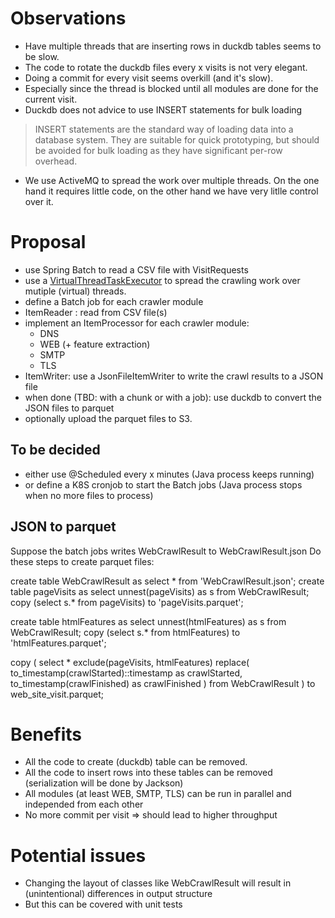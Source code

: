 
# Observations
* Have multiple threads that are inserting rows in duckdb tables seems to be slow.
* The code to rotate the duckdb files every x visits is not very elegant.
* Doing a commit for every visit seems overkill (and it's slow).
* Especially since the thread is blocked until all modules are done for the current visit.
* Duckdb does not advice to use INSERT statements for bulk loading
  
> INSERT statements are the standard way of loading data into a database system. 
> They are suitable for quick prototyping, but should be avoided for bulk loading as they 
> have significant per-row overhead.

* We use ActiveMQ to spread the work over multiple threads. 
  On the one hand it requires little code, on the other hand we have very litlle control over it.

# Proposal

* use Spring Batch to read a CSV file with VisitRequests
* use a [VirtualThreadTaskExecutor](https://docs.spring.io/spring-framework/docs/current/javadoc-api/org/springframework/core/task/VirtualThreadTaskExecutor.html) 
  to spread the crawling work over mutiple (virtual) threads.
* define a Batch job for each crawler module
* ItemReader : read from CSV file(s)
* implement an ItemProcessor for each crawler module:
   * DNS 
   * WEB (+ feature extraction)
   * SMTP
   * TLS
* ItemWriter: use a JsonFileItemWriter to write the crawl results to a JSON file
* when done (TBD: with a chunk or with a job): use duckdb to convert the JSON files to parquet 
* optionally upload the parquet files to S3. 

## To be decided
* either use @Scheduled every x minutes (Java process keeps running) 
* or define a K8S cronjob to start the Batch jobs (Java process stops when no more files to process)

## JSON to parquet

Suppose the batch jobs writes WebCrawlResult to WebCrawlResult.json
Do these steps to create parquet files:

create table WebCrawlResult as select * from 'WebCrawlResult.json';
create table pageVisits as select unnest(pageVisits) as s from WebCrawlResult;
copy (select s.* from pageVisits) to 'pageVisits.parquet';

create table htmlFeatures as select unnest(htmlFeatures) as s from WebCrawlResult;
copy (select s.* from htmlFeatures) to 'htmlFeatures.parquet';

copy (
  select * 
        exclude(pageVisits, htmlFeatures) 
        replace(
            to_timestamp(crawlStarted)::timestamp as crawlStarted, 
            to_timestamp(crawlFinished) as crawlFinished 
        ) 
  from WebCrawlResult
) to web_site_visit.parquet;

# Benefits

* All the code to create (duckdb) table can be removed.
* All the code to insert rows into these tables can be removed (serialization will be done by Jackson)
* All modules (at least WEB, SMTP, TLS) can be run in parallel and independed from each other
* No more commit per visit => should lead to higher throughput

# Potential issues
* Changing the layout of classes like WebCrawlResult will result in (unintentional) differences in output structure  
* But this can be covered with unit tests
